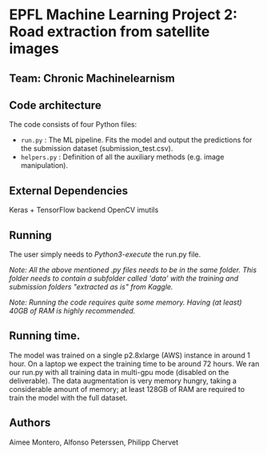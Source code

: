 # EPFL Machine Learning Project 2: Road extraction from satellite images

## Team: Chronic Machinelearnism

## Code architecture
The code consists of four Python files:
* `run.py` : The ML pipeline. Fits the model and output the predictions for the submission dataset (submission_test.csv).
* `helpers.py` : Definition of all the auxiliary methods (e.g. image manipulation).

## External Dependencies
Keras + TensorFlow backend
OpenCV
imutils


## Running
The user simply needs to *Python3-execute* the run.py file.

*Note: All the above mentioned .py files needs to be in the same folder. This folder needs to contain a subfolder called 'data' with the training and submission folders "extracted as is" from Kaggle.*

*Note: Running the code requires quite some memory. Having (at least) 40GB of RAM is highly recommended.*

## Running time.
The model was trained on a single p2.8xlarge (AWS) instance in around 1 hour. On a laptop we expect the training time to be around 72 hours. We ran our run.py with all training data in multi-gpu mode (disabled on the deliverable). The data augmentation is very memory hungry, taking a considerable amount of memory; at least 128GB of RAM are required to train the model with the full dataset.

## Authors
Aimee Montero, Alfonso Peterssen, Philipp Chervet  

